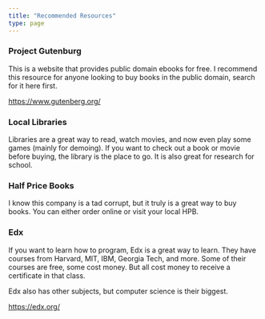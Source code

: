 ```yaml
---
title: "Recommended Resources"
type: page
---
```


### Project Gutenburg
This is a website that provides public domain ebooks for free. I recommend this resource for anyone looking to buy books in the public domain, search for it here first.

https://www.gutenberg.org/

### Local Libraries

Libraries are a great way to read, watch movies, and now even play some games (mainly for demoing). If you want to check out a book or movie before buying, the library is the place to go. It is also great for research for school.

### Half Price Books

I know this company is a tad corrupt, but it truly is a great way to buy books. You can either order online or visit your local HPB.


### Edx

If you want to learn how to program, Edx is a great way to learn. They have courses from Harvard, MIT, IBM, Georgia Tech, and more. Some of their courses are free, some cost money. But all cost money to receive a certificate in that class.

Edx also has other subjects, but computer science is their biggest.

https://edx.org/
